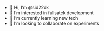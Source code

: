 - 👋 Hi, I’m @sid22dk
- 👀 I’m interested in fullsatck development
- 🌱 I’m currently learning new tech
- 💞️ I’m looking to collaborate on experiments

<!---
sid22dk/sid22dk is a ✨ special ✨ repository because its `README.md` (this file) appears on your GitHub profile.
You can click the Preview link to take a look at your changes.
--->
